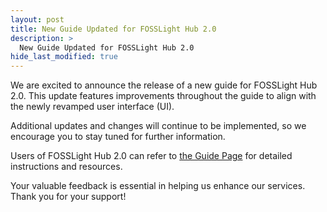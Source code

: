 ```yaml
---
layout: post
title: New Guide Updated for FOSSLight Hub 2.0
description: >
  New Guide Updated for FOSSLight Hub 2.0
hide_last_modified: true
---
```


We are excited to announce the release of a new guide for FOSSLight Hub 2.0. 
This update features improvements throughout the guide to align with the newly revamped user interface (UI).

Additional updates and changes will continue to be implemented, so we encourage you to stay tuned for further information.

Users of FOSSLight Hub 2.0 can refer to [the Guide Page](https://fosslight.org/hub-guide/) 
for detailed instructions and resources.

Your valuable feedback is essential in helping us enhance our services. Thank you for your support!
